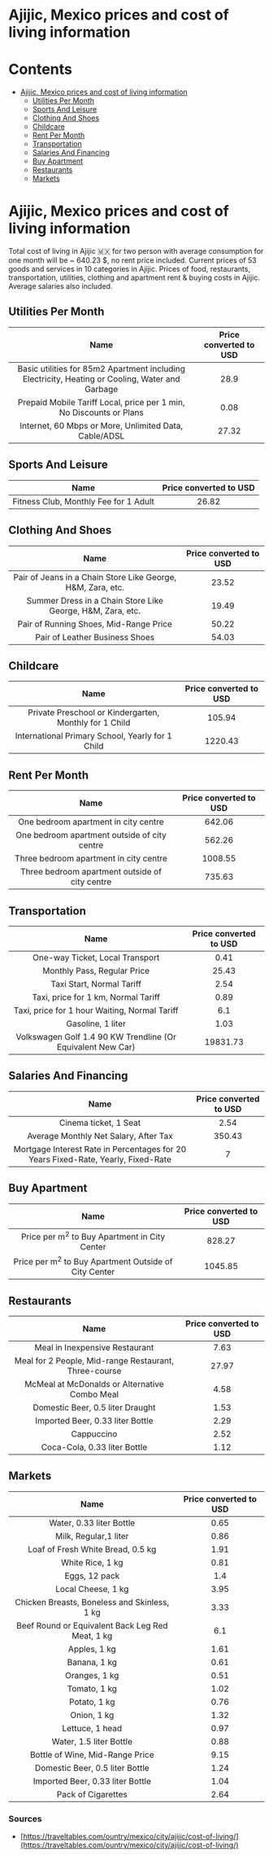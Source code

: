 
Ajijic, Mexico prices and cost of living information
====================================================

Contents
========

* [Ajijic, Mexico prices and cost of living information](#ajijic-mexico-prices-and-cost-of-living-information)
	* [Utilities Per Month](#utilities-per-month)
	* [Sports And Leisure](#sports-and-leisure)
	* [Clothing And Shoes](#clothing-and-shoes)
	* [Childcare](#childcare)
	* [Rent Per Month](#rent-per-month)
	* [Transportation](#transportation)
	* [Salaries And Financing](#salaries-and-financing)
	* [Buy Apartment](#buy-apartment)
	* [Restaurants](#restaurants)
	* [Markets](#markets)

# Ajijic, Mexico prices and cost of living information


Total cost of living in Ajijic 🇲🇽 for two person with average consumption for one month will be ~ 640.23 $, no rent 
price included. Current prices of 53 goods and services in 10 categories  in Ajijic. Prices of food, restaurants, 
transportation, utilities, clothing and apartment rent & buying costs in Ajijic. Average salaries also included.
## Utilities Per Month
  

|Name|Price converted to USD|
| :---: | :---: |
|Basic utilities for 85m2 Apartment including Electricity, Heating or Cooling, Water and Garbage|28.9|
|Prepaid Mobile Tariff Local, price per 1 min, No Discounts or Plans|0.08|
|Internet, 60 Mbps or More, Unlimited Data, Cable/ADSL|27.32|
  

## Sports And Leisure
  

|Name|Price converted to USD|
| :---: | :---: |
|Fitness Club, Monthly Fee for 1 Adult|26.82|
  

## Clothing And Shoes
  

|Name|Price converted to USD|
| :---: | :---: |
|Pair of Jeans in a Chain Store Like George, H&M, Zara, etc.|23.52|
|Summer Dress in a Chain Store Like George, H&M, Zara, etc.|19.49|
|Pair of Running Shoes, Mid-Range Price|50.22|
|Pair of Leather Business Shoes|54.03|
  

## Childcare
  

|Name|Price converted to USD|
| :---: | :---: |
|Private Preschool or Kindergarten, Monthly for 1 Child|105.94|
|International Primary School, Yearly for 1 Child|1220.43|
  

## Rent Per Month
  

|Name|Price converted to USD|
| :---: | :---: |
|One bedroom apartment in city centre|642.06|
|One bedroom apartment outside of city centre|562.26|
|Three bedroom apartment in city centre|1008.55|
|Three bedroom apartment outside of city centre|735.63|
  

## Transportation
  

|Name|Price converted to USD|
| :---: | :---: |
|One-way Ticket, Local Transport|0.41|
|Monthly Pass, Regular Price|25.43|
|Taxi Start, Normal Tariff|2.54|
|Taxi, price for 1 km, Normal Tariff|0.89|
|Taxi, price for 1 hour Waiting, Normal Tariff|6.1|
|Gasoline, 1 liter|1.03|
|Volkswagen Golf 1.4 90 KW Trendline (Or Equivalent New Car)|19831.73|
  

## Salaries And Financing
  

|Name|Price converted to USD|
| :---: | :---: |
|Cinema ticket, 1 Seat|2.54|
|Average Monthly Net Salary, After Tax|350.43|
|Mortgage Interest Rate in Percentages for 20 Years Fixed-Rate, Yearly, Fixed-Rate|7|
  

## Buy Apartment
  

|Name|Price converted to USD|
| :---: | :---: |
|Price per m<sup>2</sup> to Buy Apartment in City Center|828.27|
|Price per m<sup>2</sup> to Buy Apartment Outside of City Center|1045.85|
  

## Restaurants
  

|Name|Price converted to USD|
| :---: | :---: |
|Meal in Inexpensive Restaurant|7.63|
|Meal for 2 People, Mid-range Restaurant, Three-course|27.97|
|McMeal at McDonalds or Alternative Combo Meal|4.58|
|Domestic Beer, 0.5 liter Draught|1.53|
|Imported Beer, 0.33 liter Bottle|2.29|
|Cappuccino|2.52|
|Coca-Cola, 0.33 liter Bottle|1.12|
  

## Markets
  

|Name|Price converted to USD|
| :---: | :---: |
|Water, 0.33 liter Bottle|0.65|
|Milk, Regular,1 liter|0.86|
|Loaf of Fresh White Bread, 0.5 kg|1.91|
|White Rice, 1 kg|0.81|
|Eggs, 12 pack|1.4|
|Local Cheese, 1 kg|3.95|
|Chicken Breasts, Boneless and Skinless, 1 kg|3.33|
|Beef Round or Equivalent Back Leg Red Meat, 1 kg |6.1|
|Apples, 1 kg|1.61|
|Banana, 1 kg|0.61|
|Oranges, 1 kg|0.51|
|Tomato, 1 kg|1.02|
|Potato, 1 kg|0.76|
|Onion, 1 kg|1.32|
|Lettuce, 1 head|0.97|
|Water, 1.5 liter Bottle|0.88|
|Bottle of Wine, Mid-Range Price|9.15|
|Domestic Beer, 0.5 liter Bottle|1.24|
|Imported Beer, 0.33 liter Bottle|1.04|
|Pack of Cigarettes|2.64|
  

### Sources

- [https://traveltables.com/ountry/mexico/city/ajijic/cost-of-living/](https://traveltables.com/ountry/mexico/city/ajijic/cost-of-living/)
